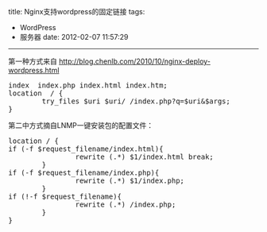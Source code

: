 title: Nginx支持wordpress的固定链接
tags:
  - WordPress
  - 服务器
date: 2012-02-07 11:57:29
---

第一种方式来自 http://blog.chenlb.com/2010/10/nginx-deploy-wordpress.html

<pre class="brush:shell">index  index.php index.html index.htm;
location  / {
        try_files $uri $uri/ /index.php?q=$uri&amp;$args;
}</pre>

第二中方式摘自LNMP一键安装包的配置文件：

<pre class="brush:shell">location / {
if (-f $request_filename/index.html){
                rewrite (.*) $1/index.html break;
        }
if (-f $request_filename/index.php){
                rewrite (.*) $1/index.php;
        }
if (!-f $request_filename){
                rewrite (.*) /index.php;
        }
}</pre>